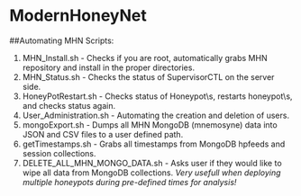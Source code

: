 # ModernHoneyNet
##Automating MHN Scripts:

1. MHN_Install.sh - Checks if you are root, automatically grabs MHN repository and install in the proper directories.
2. MHN_Status.sh - Checks the status of SupervisorCTL on the server side.
3. HoneyPotRestart.sh - Checks status of Honeypot\s, restarts honeypot\s, and checks status again.
4. User_Administration.sh - Automating the creation and deletion of users.
5. mongoExport.sh - Dumps all MHN MongoDB (mnemosyne) data into JSON and CSV files to a user defined path.
6. getTimestamps.sh - Grabs all timestamps from MongoDB hpfeeds and session collections.
7. DELETE_ALL_MHN_MONGO_DATA.sh - Asks user if they would like to wipe all data from MongoDB collections. _Very usefull when deploying multiple honeypots during pre-defined times for analysis!_



